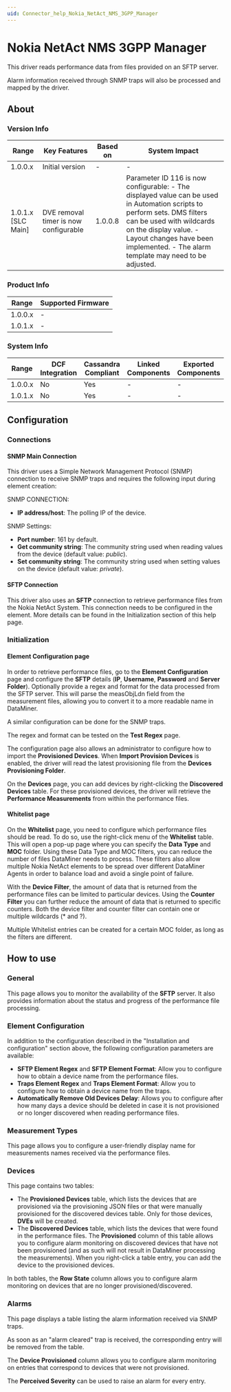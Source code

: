 ```yaml
---
uid: Connector_help_Nokia_NetAct_NMS_3GPP_Manager
---
```


# Nokia NetAct NMS 3GPP Manager

This driver reads performance data from files provided on an SFTP server.

Alarm information received through SNMP traps will also be processed and mapped by the driver.

## About

### Version Info

| **Range**            | **Key Features**                      | **Based on** | **System Impact**                                                                                                                                                                                                                                                 |
|----------------------|---------------------------------------|--------------|-------------------------------------------------------------------------------------------------------------------------------------------------------------------------------------------------------------------------------------------------------------------|
| 1.0.0.x              | Initial version                       | \-           | \-                                                                                                                                                                                                                                                                |
| 1.0.1.x \[SLC Main\] | DVE removal timer is now configurable | 1.0.0.8      | Parameter ID 116 is now configurable: - The displayed value can be used in Automation scripts to perform sets. DMS filters can be used with wildcards on the display value. - Layout changes have been implemented. - The alarm template may need to be adjusted. |

### Product Info

| **Range** | **Supported Firmware** |
|-----------|------------------------|
| 1.0.0.x   | \-                     |
| 1.0.1.x   | \-                     |

### System Info

| **Range** | **DCF Integration** | **Cassandra Compliant** | **Linked Components** | **Exported Components** |
|-----------|---------------------|-------------------------|-----------------------|-------------------------|
| 1.0.0.x   | No                  | Yes                     | \-                    | \-                      |
| 1.0.1.x   | No                  | Yes                     | \-                    | \-                      |

## Configuration

### Connections

#### SNMP Main Connection

This driver uses a Simple Network Management Protocol (SNMP) connection to receive SNMP traps and requires the following input during element creation:

SNMP CONNECTION:

- **IP address/host**: The polling IP of the device.

SNMP Settings:

- **Port number**: 161 by default.
- **Get community string**: The community string used when reading values from the device (default value: *public*).
- **Set community string**: The community string used when setting values on the device (default value: *private*).

#### SFTP Connection

This driver also uses an **SFTP** connection to retrieve performance files from the Nokia NetAct System. This connection needs to be configured in the element.
More details can be found in the Initialization section of this help page.

### Initialization

#### Element Configuration page

In order to retrieve performance files, go to the **Element Configuration** page and configure the **SFTP** details (**IP**, **Username**, **Password** and **Server Folder**).
Optionally provide a regex and format for the data processed from the SFTP server. This will parse the measObjLdn field from the measurement files, allowing you to convert it to a more readable name in DataMiner.

A similar configuration can be done for the SNMP traps.

The regex and format can be tested on the **Test Regex** page.

The configuration page also allows an administrator to configure how to import the **Provisioned Devices**.
When **Import Provision Devices** is enabled, the driver will read the latest provisioning file from the **Devices Provisioning Folder**.

On the **Devices** page, you can add devices by right-clicking the **Discovered Devices** table.
For these provisioned devices, the driver will retrieve the **Performance Measurements** from within the performance files.

#### Whitelist page

On the **Whitelist** page, you need to configure which performance files should be read.
To do so, use the right-click menu of the **Whitelist** table. This will open a pop-up page where you can specify the **Data Type** and **MOC** folder. Using these Data Type and MOC filters, you can reduce the number of files DataMiner needs to process.
These filters also allow multiple Nokia NetAct elements to be spread over different DataMiner Agents in order to balance load and avoid a single point of failure.

With the **Device Filter**, the amount of data that is returned from the performance files can be limited to particular devices. Using the **Counter Filter** you can further reduce the amount of data that is returned to specific counters.
Both the device filter and counter filter can contain one or multiple wildcards (\* and ?).

Multiple Whitelist entries can be created for a certain MOC folder, as long as the filters are different.

## How to use

### General

This page allows you to monitor the availability of the **SFTP** server. It also provides information about the status and progress of the performance file processing.

### Element Configuration

In addition to the configuration described in the "Installation and configuration" section above, the following configuration parameters are available:

- **SFTP Element Regex** and **SFTP Element Format**: Allow you to configure how to obtain a device name from the performance files.
- **Traps Element Regex** and **Traps Element Format**: Allow you to configure how to obtain a device name from the traps.
- **Automatically Remove Old Devices Delay**: Allows you to configure after how many days a device should be deleted in case it is not provisioned or no longer discovered when reading performance files.

### Measurement Types

This page allows you to configure a user-friendly display name for measurements names received via the performance files.

### Devices

This page contains two tables:

- The **Provisioned Devices** table, which lists the devices that are provisioned via the provisioning JSON files or that were manually provisioned for the discovered devices table.
  Only for those devices, **DVEs** will be created.
- The **Discovered Devices** table, which lists the devices that were found in the performance files.
  The **Provisioned** column of this table allows you to configure alarm monitoring on discovered devices that have not been provisioned (and as such will not result in DataMiner processing the measurements).
  When you right-click a table entry, you can add the device to the provisioned devices.

In both tables, the **Row State** column allows you to configure alarm monitoring on devices that are no longer provisioned/discovered.

### Alarms

This page displays a table listing the alarm information received via SNMP traps.

As soon as an "alarm cleared" trap is received, the corresponding entry will be removed from the table.

The **Device Provisioned** column allows you to configure alarm monitoring on entries that correspond to devices that were not provisioned.

The **Perceived Severity** can be used to raise an alarm for every entry.
